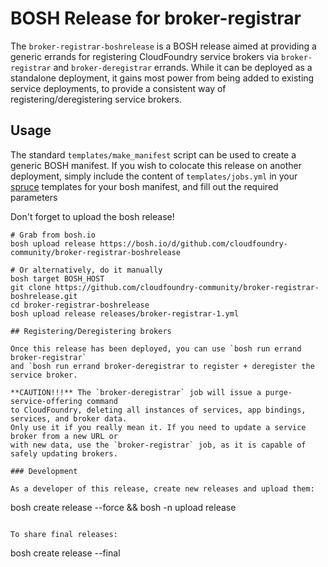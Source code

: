 # BOSH Release for broker-registrar

The `broker-registrar-boshrelease` is a BOSH release aimed at providing a generic errands
for registering CloudFoundry service brokers via `broker-registrar` and `broker-deregistrar`
errands. While it can be deployed as a standalone deployment, it gains most power from being
added to existing service deployments, to provide a consistent way of registering/deregistering
service brokers.

## Usage

The standard `templates/make_manifest` script can be used to create a generic
BOSH manifest. If you wish to colocate this release on another deployment,
simply include the content of `templates/jobs.yml` in your [spruce](https://github.com/geofffranks/spruce)
templates for your bosh manifest, and fill out the required parameters

Don't forget to upload the bosh release!

```
# Grab from bosh.io
bosh upload release https://bosh.io/d/github.com/cloudfoundry-community/broker-registrar-boshrelease

# Or alternatively, do it manually
bosh target BOSH_HOST
git clone https://github.com/cloudfoundry-community/broker-registrar-boshrelease.git
cd broker-registrar-boshrelease
bosh upload release releases/broker-registrar-1.yml

## Registering/Deregistering brokers

Once this release has been deployed, you can use `bosh run errand broker-registrar`
and `bosh run errand broker-deregistrar to register + deregister the service broker.

**CAUTION!!!** The `broker-deregistrar` job will issue a purge-service-offering command
to CloudFoundry, deleting all instances of services, app bindings, services, and broker data.
Only use it if you really mean it. If you need to update a service broker from a new URL or
with new data, use the `broker-registrar` job, as it is capable of safely updating brokers.

### Development

As a developer of this release, create new releases and upload them:

```
bosh create release --force && bosh -n upload release
```

To share final releases:

```
bosh create release --final
```
